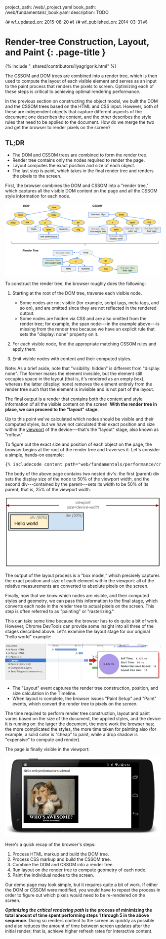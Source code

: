 project_path: /web/_project.yaml
book_path: /web/fundamentals/_book.yaml
description: TODO

{# wf_updated_on: 2015-08-20 #}
{# wf_published_on: 2014-03-31 #}

# Render-tree Construction, Layout, and Paint {: .page-title }

{% include "_shared/contributors/ilyagrigorik.html" %}

The CSSOM and DOM trees are combined into a render tree, which is then used 
to compute the layout of each visible element and serves as an input to the 
paint process that renders the pixels to screen. Optimizing each of these 
steps is critical to achieving optimal rendering performance.

In the previous section on constructing the object model, we built the DOM and
the CSSOM trees based on the HTML and CSS input. However, both of these are
independent objects that capture different aspects of the document: one
describes the content, and the other describes the style rules that need to be
applied to the document. How do we merge the two and get the browser to render
pixels on the screen?

## TL;DR
- The DOM and CSSOM trees are combined to form the render tree.
- Render tree contains only the nodes required to render the page.
- Layout computes the exact position and size of each object.
- The last step is paint, which takes in the final render tree and renders the pixels to the screen.


First, the browser combines the DOM and CSSOM into a "render tree," which captures all the visible DOM content on the page and all the CSSOM style information for each node.

<img src="images/render-tree-construction.png" alt="DOM and CSSOM are combined to create the render tree" >

To construct the render tree, the browser roughly does the following:

1. Starting at the root of the DOM tree, traverse each visible node.

    * Some nodes are not visible (for example, script tags, meta tags, and so on), and are omitted since they are not reflected in the rendered output.
    * Some nodes are hidden via CSS and are also omitted from the render tree; for example, the span node---in the example above---is missing from the render tree because we have an explicit rule that sets the "display: none" property on it.

1. For each visible node, find the appropriate matching CSSOM rules and apply them.
1. Emit visible nodes with content and their computed styles.

<!-- TODO: Verify note type! -->
Note: As a brief aside, note that "visibility: hidden" is different from "display: none". The former makes the element invisible, but the element still occupies space in the layout (that is, it's rendered as an empty box), whereas the latter (display: none) removes the element entirely from the render tree such that the element is invisible and is not part of the layout.

The final output is a render that contains both the content and style information of all the visible content on the screen.  **With the render tree in place, we can proceed to the "layout" stage.**

Up to this point we've calculated which nodes should be visible and their computed styles, but we have not calculated their exact position and size within the [viewport](/web/fundamentals/design-and-ui/responsive/fundamentals/set-the-viewport) of the device---that's the "layout" stage, also known as "reflow."

To figure out the exact size and position of each object on the page, the browser begins at the root of the render tree and traverses it. Let's consider a simple, hands-on example:

<pre class="prettyprint">
{% includecode content_path="web/fundamentals/performance/critical-rendering-path/_code/nested.html" region_tag="full" %}
</pre>

The body of the above page contains two nested div's: the first (parent) div sets the display size of the node to 50% of the viewport width, and the second div---contained by the parent---sets its width to be 50% of its parent; that is, 25% of the viewport width.

<img src="images/layout-viewport.png" alt="Calculating layout information" >

The output of the layout process is a "box model," which precisely captures the exact position and size of each element within the viewport: all of the relative measurements are converted to absolute pixels on the screen.

Finally, now that we know which nodes are visible, and their computed styles and geometry, we can pass this information to the final stage, which converts each node in the render tree to actual pixels on the screen. This step is often referred to as "painting" or "rasterizing."

This can take some time because the browser has to do quite a bit of work. However, Chrome DevTools can provide some insight into all three of the stages described above. Let's examine the layout stage for our original "hello world" example:

<img src="images/layout-timeline.png" alt="Measuring layout in DevTools" >

* The "Layout" event captures the render tree construction, position, and size calculation in the Timeline.
* When layout is complete, the browser issues "Paint Setup" and "Paint" events, which convert the render tree to pixels on the screen.

The time required to perform render tree construction, layout and paint varies based on the size of the document, the applied styles, and the device it is running on: the larger the document, the more work the browser has; the more complicated the styles, the more time taken for painting also (for example, a solid color is "cheap" to paint, while a drop shadow is "expensive" to compute and render).

The page is finally visible in the viewport:

<img src="images/device-dom-small.png" alt="Rendered Hello World page" >

Here's a quick recap of the browser's steps:

1. Process HTML markup and build the DOM tree.
1. Process CSS markup and build the CSSOM tree.
1. Combine the DOM and CSSOM into a render tree.
1. Run layout on the render tree to compute geometry of each node.
1. Paint the individual nodes to the screen.

Our demo page may look simple, but it requires quite a bit of work. If either the DOM or CSSOM were modified, you would have to repeat the process in order to figure out which pixels would need to be re-rendered on the screen.

**_Optimizing the critical rendering path_ is the process of minimizing the total amount of time spent performing steps 1 through 5 in the above sequence.** Doing so renders content to the screen as quickly as possible and also reduces the amount of time between screen updates after the initial render; that is, achieve higher refresh rates for interactive content.


